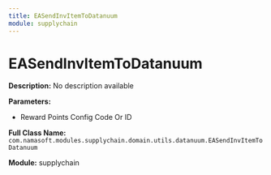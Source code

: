 ```yaml
---
title: EASendInvItemToDatanuum
module: supplychain
---
```


# EASendInvItemToDatanuum

**Description:** No description available

**Parameters:**
- Reward Points Config Code Or ID

**Full Class Name:** `com.namasoft.modules.supplychain.domain.utils.datanuum.EASendInvItemToDatanuum`

**Module:** supplychain

